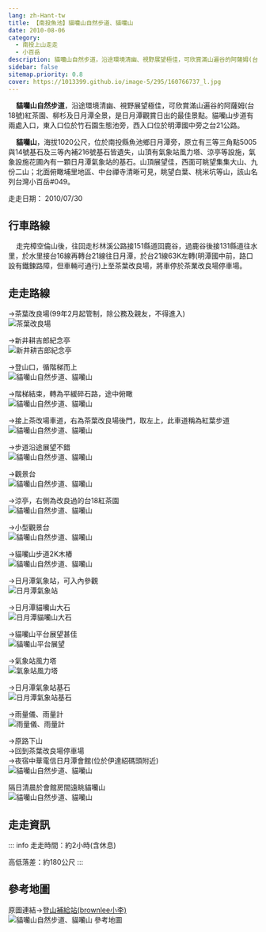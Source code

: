 ```yaml
---
lang: zh-Hant-tw
title: 【南投魚池】貓囒山自然步道、貓囒山
date: 2010-08-06
category: 
  - 南投上山走走
  - 小百岳
description: 貓囒山自然步道，沿途環境清幽、視野展望極佳，可欣賞滿山遍谷的阿薩姆(台18號)紅茶園、柳杉及日月潭全景，是日月潭觀賞日出的最佳景點。貓囒山步道有兩處入口，東入口位於竹石園生態池旁，西入口位於明潭國中旁之台21公路。 貓囒山，海拔1020公尺，位於南投縣魚池鄉日月潭旁，原立有三等三角點5005與14號基石及三等內補216號基石皆遺失，山頂有氣象站風力塔、涼亭等設施，氣象設施花圃內有一顆日月潭氣象站的基石。山頂展望佳，西面可眺望集集大山、九份二山；北面俯瞰埔里地區、中台禪寺清晰可見，眺望白葉、桃米坑等山，該山名列台灣小百岳#049。
sidebar: false
sitemap.priority: 0.8
cover: https://1013399.github.io/image-5/295/160766737_l.jpg
---
```


    **貓囒山自然步道**，沿途環境清幽、視野展望極佳，可欣賞滿山遍谷的阿薩姆(台18號)紅茶園、柳杉及日月潭全景，是日月潭觀賞日出的最佳景點。貓囒山步道有兩處入口，東入口位於竹石園生態池旁，西入口位於明潭國中旁之台21公路。 

    **貓囒山**，海拔1020公尺，位於南投縣魚池鄉日月潭旁，原立有三等三角點5005與14號基石及三等內補216號基石皆遺失，山頂有氣象站風力塔、涼亭等設施，氣象設施花圃內有一顆日月潭氣象站的基石。山頂展望佳，西面可眺望集集大山、九份二山；北面俯瞰埔里地區、中台禪寺清晰可見，眺望白葉、桃米坑等山，該山名列台灣小百岳#049。

<!-- more -->

走走日期： 2010/07/30

## 行車路線
    走完樟空倫山後，往回走杉林溪公路接151縣道回鹿谷，過鹿谷後接131縣道往水里，於水里接台16線再轉台21線往日月潭，於台21線63K左轉(明潭國中前，路口設有鐵鍊路障，但車輛可通行)上至茶葉改良場，將車停於茶業改良場停車場。

## 走走路線
→茶葉改良場(99年2月起管制，除公務及親友，不得進入)  
![茶葉改良場](https://1013399.github.io/image-5/295/160766714_l.jpg)

→新井耕吉郎紀念亭  
![新井耕吉郎紀念亭](https://1013399.github.io/image-5/295/160766713_l.jpg)

→登山口，循階梯而上  
![貓囒山自然步道、貓囒山](https://1013399.github.io/image-5/295/160766717_l.jpg)

→階梯結束，轉為平緩碎石路，途中俯瞰  
![貓囒山自然步道、貓囒山](https://1013399.github.io/image-5/295/160766737_l.jpg)

→接上茶改場車道，右為茶葉改良場後門，取左上，此車道稱為紅葉步道  
![貓囒山自然步道、貓囒山](https://1013399.github.io/image-5/295/160766718_l.jpg)

→步道沿途展望不錯  
![貓囒山自然步道、貓囒山](https://1013399.github.io/image-5/295/160766719_l.jpg)

→觀景台  
![貓囒山自然步道、貓囒山](https://1013399.github.io/image-5/295/160766721_l.jpg)

→涼亭，右側為改良過的台18紅茶園  
![貓囒山自然步道、貓囒山](https://1013399.github.io/image-5/295/160766722_l.jpg)

→小型觀景台  
![貓囒山自然步道、貓囒山](https://1013399.github.io/image-5/295/160766724_l.jpg)

→貓囒山步道2K木樁  
![貓囒山自然步道、貓囒山](https://1013399.github.io/image-5/295/160766725_l.jpg)

→日月潭氣象站，可入內參觀  
![日月潭氣象站](https://1013399.github.io/image-5/295/160766727_l.jpg)

→日月潭貓囒山大石  
![日月潭貓囒山大石](https://1013399.github.io/image-5/295/160766728_l.jpg)

→貓囒山平台展望甚佳  
![貓囒山平台展望](https://1013399.github.io/image-5/295/160766729_l.jpg)

→氣象站風力塔  
![氣象站風力塔](https://1013399.github.io/image-5/295/160766731_l.jpg)

→日月潭氣象站基石  
![日月潭氣象站基石](https://1013399.github.io/image-5/295/160766735_l.jpg)

→雨量儀、雨量計  
![雨量儀、雨量計](https://1013399.github.io/image-5/295/160766736_l.jpg)

→原路下山  
→回到茶葉改良場停車場  
→夜宿中華電信日月潭會館(位於伊達紹碼頭附近)  
![貓囒山自然步道、貓囒山](https://1013399.github.io/image-5/295/160766739_l.jpg)

隔日清晨於會館房間遠眺貓囒山  
![貓囒山自然步道、貓囒山](https://1013399.github.io/image-5/295/160766743_l.jpg)

## 走走資訊
::: info
走走時間：約2小時(含休息)

高低落差：約180公尺
:::

## 參考地圖
原圖連結→[登山補給站(brownlee小李)](http://www.keepon.com.tw/ActiveSite/Article/One.asp?ArticleID=25842)  
![貓囒山自然步道、貓囒山 參考地圖](https://1013399.github.io/image-5/295/160766761_l.jpg)